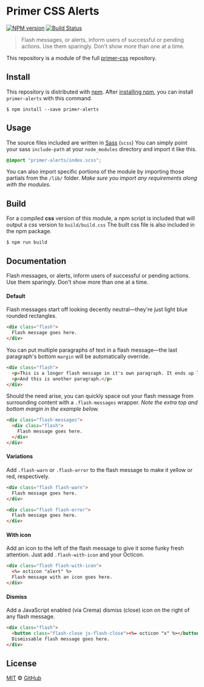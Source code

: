 # Primer CSS Alerts

[![NPM version](http://img.shields.io/npm/v/primer-alerts.svg)](https://www.npmjs.org/package/primer-alerts)
[![Build Status](https://travis-ci.org/primer/alerts.svg?branch=master)](https://travis-ci.org/primer/alerts)

> Flash messages, or alerts, inform users of successful or pending actions. Use them sparingly. Don’t show more than one at a time.

This repository is a module of the full [primer-css][primer-css] repository.

## Install

This repository is distributed with [npm][npm]. After [installing npm][install-npm], you can install `primer-alerts` with this command.

```
$ npm install --save primer-alerts
```

## Usage

The source files included are written in [Sass][sass] (`scss`) You can simply point your sass `include-path` at your `node_modules` directory and import it like this.

```scss
@import "primer-alerts/index.scss";
```

You can also import specific portions of the module by importing those partials from the `/lib/` folder. _Make sure you import any requirements along with the modules._

## Build

For a compiled **css** version of this module, a npm script is included that will output a css version to `build/build.css` The built css file is also included in the npm package.

```
$ npm run build
```

## Documentation

<!-- %docs
title: Alerts
status: Stable
-->

Flash messages, or alerts, inform users of successful or pending actions. Use them sparingly. Don't show more than one at a time.

#### Default

Flash messages start off looking decently neutral—they're just light blue rounded rectangles.

```html
<div class="flash">
  Flash message goes here.
</div>
```

You can put multiple paragraphs of text in a flash message—the last paragraph's bottom `margin` will be automatically override.

```html
<div class="flash">
  <p>This is a longer flash message in it's own paragraph. It ends up looking something like this. If we keep adding more text, it'll eventually wrap to a new line.</p>
  <p>And this is another paragraph.</p>
</div>
```

Should the need arise, you can quickly space out your flash message from surrounding content with a `.flash-messages` wrapper. *Note the extra top and bottom margin in the example below.*

```html
<div class="flash-messages">
  <div class="flash">
    Flash message goes here.
  </div>
</div>
```

#### Variations

Add `.flash-warn` or `.flash-error` to the flash message to make it yellow or red, respectively.

```html
<div class="flash flash-warn">
  Flash message goes here.
</div>
```

```html
<div class="flash flash-error">
  Flash message goes here.
</div>
```

#### With icon

Add an icon to the left of the flash message to give it some funky fresh attention. Just add `.flash-with-icon` and your Octicon.

```html
<div class="flash flash-with-icon">
  <%= octicon "alert" %>
  Flash message with an icon goes here.
</div>
```

#### Dismiss

Add a JavaScript enabled (via Crema) dismiss (close) icon on the right of any flash message.

```html
<div class="flash">
  <button class="flash-close js-flash-close"><%= octicon "x" %></button>
  Dismissable flash message goes here.
</div>
```
<!-- %enddocs -->

## License

[MIT](./LICENSE) &copy; [GitHub](https://github.com/)

[primer-css]: https://github.com/primer/primer
[docs]: http://primercss.io/
[npm]: https://www.npmjs.com/
[install-npm]: https://docs.npmjs.com/getting-started/installing-node
[sass]: http://sass-lang.com/
